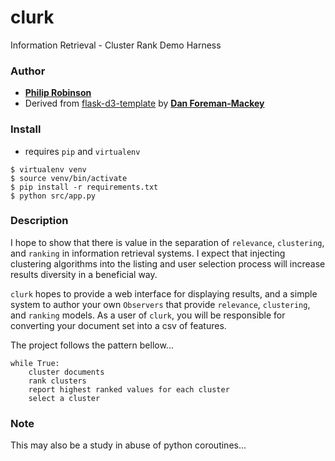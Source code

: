 # clurk

Information Retrieval - Cluster Rank Demo Harness

### Author

* __[Philip Robinson](http://github.com/probinso)__
* Derived from [flask-d3-template](https://github.com/dfm/flask-d3-hello-world) by __[Dan Foreman-Mackey](http://danfm.ca/)__

### Install

* requires `pip` and `virtualenv`

```
$ virtualenv venv
$ source venv/bin/activate
$ pip install -r requirements.txt
$ python src/app.py
```

### Description

I hope to show that there is value in the separation of `relevance`, `clustering`, and `ranking` in information retrieval systems. I expect that injecting clustering algorithms into the listing and user selection process will increase results diversity in a beneficial way.

`clurk` hopes to provide a web interface for displaying results, and a simple system to author your own `Observers` that provide `relevance`, `clustering`, and `ranking` models. As a user of `clurk`, you will be responsible for converting your document set into a csv of features.

The project follows the pattern bellow...

```
while True:
    cluster documents
    rank clusters
    report highest ranked values for each cluster
    select a cluster
```

### Note

This may also be a study in abuse of python coroutines...

